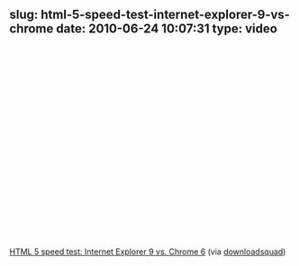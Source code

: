 slug: html-5-speed-test-internet-explorer-9-vs-chrome
date: 2010-06-24 10:07:31
type: video
---

<object width="425" height="344"><param name="movie" value="http://www.youtube.com/v/Xveh8EN6rd0&fs=1"></param><param name="allowFullScreen" value="true"></param><param name="allowscriptaccess" value="always"></param><embed src="http://www.youtube.com/v/Xveh8EN6rd0&fs=1" type="application/x-shockwave-flash" width="425" height="344" allowscriptaccess="always" allowfullscreen="true"></embed></object>

[HTML 5 speed test: Internet Explorer 9 vs. Chrome 6](http://www.youtube.com/watch?v=Xveh8EN6rd0&feature=player_embedded) (via [downloadsquad](http://youtube.com/user/downloadsquad))
